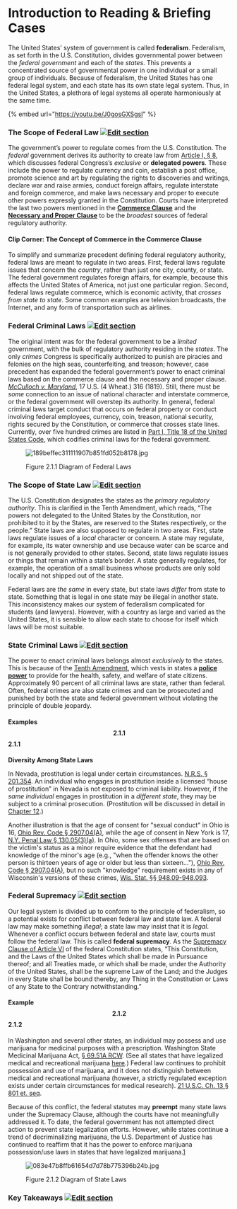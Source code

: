 # Introduction to Reading & Briefing Cases

The United States’ system of government is called **federalism**. Federalism, as set forth in the U.S. Constitution, divides governmental power between the _federal government_ and each of the _states_. This prevents a concentrated source of governmental power in one individual or a small group of individuals. Because of federalism, the United States has one federal legal system, and each state has its own state legal system. Thus, in the United States, a plethora of legal systems all operate harmoniously at the same time.

{% embed url="https://youtu.be/J0gosGXSgsI" %}

### The Scope of Federal Law [![Edit section](https://a.mtstatic.com/skins/common/icons/icon-trans.gif?_=a97de9e640dec836ce36fd7e1c341ae98d5ae1fb:site_7336)](https://biz.libretexts.org/Courses/Concordia_University_Wisconsin/JPP_207_Substantive_Criminal_Law/02%3A_The_Legal_System_in_the_United_States/2.01%3A_Federalism)

The government’s power to regulate comes from the U.S. Constitution. The _federal_ government derives its authority to create law from [Article I, § 8](https://constitution.congress.gov/constitution/article-1/#article-1-section-8), which discusses federal Congress’s _exclusive_ or **delegated powers**. These include the power to regulate currency and coin, establish a post office, promote science and art by regulating the rights to discoveries and writings, declare war and raise armies, conduct foreign affairs, regulate interstate and foreign commerce, and make laws necessary and proper to execute other powers expressly granted in the Constitution. Courts have interpreted the last two powers mentioned in the [**Commerce Clause**](https://constitution.congress.gov/constitution/article-1/#article-1-section-8-clause-3) and the [**Necessary and Proper Clause**](https://constitution.congress.gov/constitution/article-1/#article-1-section-8-clause-18) to be the _broadest_ sources of federal regulatory authority.

#### Clip Corner: The Concept of Commerce in the Commerce Clause

To simplify and summarize precedent defining federal regulatory authority, federal laws are meant to regulate in two areas. First, federal laws regulate issues that concern the _country_, rather than just one city, county, or state. The federal government regulates foreign affairs, for example, because this affects the United States of America, not just one particular region. Second, federal laws regulate commerce, which is economic activity, that _crosses from state to state_. Some common examples are television broadcasts, the Internet, and any form of transportation such as airlines.

### Federal Criminal Laws [![Edit section](https://a.mtstatic.com/skins/common/icons/icon-trans.gif?_=a97de9e640dec836ce36fd7e1c341ae98d5ae1fb:site_7336)](https://biz.libretexts.org/Courses/Concordia_University_Wisconsin/JPP_207_Substantive_Criminal_Law/02%3A_The_Legal_System_in_the_United_States/2.01%3A_Federalism)

The original intent was for the federal government to be a _limited_ government, with the bulk of regulatory authority residing in the _states_. The only _crimes_ Congress is specifically authorized to punish are piracies and felonies on the high seas, counterfeiting, and treason; however, case precedent has expanded the federal government’s power to enact criminal laws based on the commerce clause and the necessary and proper clause. [_McCulloch v. Maryland_](https://scholar.google.com/scholar_case?case=9272959520166823796\&q=McCulloch+v.+Maryland,+17+U.S.+\(4+Wheat.\)+316\&hl=en\&as_sdt=3,50), 17 U.S. (4 Wheat.) 316 (1819). Still, there must be _some_ connection to an issue of national character and interstate commerce, or the federal government will overstep its authority. In general, federal criminal laws target conduct that occurs on federal property or conduct involving federal employees, currency, coin, treason, national security, rights secured by the Constitution, or commerce that crosses state lines. Currently, over five hundred crimes are listed in [Part I, Title 18 of the United States Code](https://www.law.cornell.edu/uscode/text/18/part-I), which codifies criminal laws for the federal government.

<figure><img src="https://biz.libretexts.org/@api/deki/files/49895/189beffec311111907b851fd052b8178.jpg?revision=1" alt="189beffec311111907b851fd052b8178.jpg"><figcaption><p>Figure 2.1.1 Diagram of Federal Laws</p></figcaption></figure>

### The Scope of State Law [![Edit section](https://a.mtstatic.com/skins/common/icons/icon-trans.gif?_=a97de9e640dec836ce36fd7e1c341ae98d5ae1fb:site_7336)](https://biz.libretexts.org/Courses/Concordia_University_Wisconsin/JPP_207_Substantive_Criminal_Law/02%3A_The_Legal_System_in_the_United_States/2.01%3A_Federalism)

The U.S. Constitution designates the states as the _primary regulatory authority_. This is clarified in the Tenth Amendment, which reads, “The powers not delegated to the United States by the Constitution, nor prohibited to it by the States, are reserved to the States respectively, or the people.” State laws are also supposed to regulate in two areas. First, state laws regulate issues of a _local_ character or concern. A state may regulate, for example, its water ownership and use because water can be scarce and is not generally provided to other states. Second, state laws regulate issues or things that remain within a state’s border. A state generally regulates, for example, the operation of a small business whose products are only sold locally and not shipped out of the state.

Federal laws are _the same_ in every state, but state laws _differ_ from state to state. Something that is legal in one state may be illegal in another state. This inconsistency makes our system of federalism complicated for students (and lawyers). However, with a country as large and varied as the United States, it is sensible to allow each state to choose for itself which laws will be most suitable.

### State Criminal Laws [![Edit section](https://a.mtstatic.com/skins/common/icons/icon-trans.gif?_=a97de9e640dec836ce36fd7e1c341ae98d5ae1fb:site_7336)](https://biz.libretexts.org/Courses/Concordia_University_Wisconsin/JPP_207_Substantive_Criminal_Law/02%3A_The_Legal_System_in_the_United_States/2.01%3A_Federalism)

The power to enact criminal laws belongs almost _exclusively_ to the states. This is because of the [Tenth Amendment](https://constitution.congress.gov/constitution/amendment-10/), which vests in states a [**police power**](https://www.law.cornell.edu/wex/police_powers) to provide for the health, safety, and welfare of state citizens. Approximately 90 percent of all criminal laws are state, rather than federal. Often, federal crimes are also state crimes and can be prosecuted and punished by both the state and federal government without violating the principle of double jeopardy.

#### Examples $$2.1.1$$2.1.1

**Diversity Among State Laws**

In Nevada, prostitution is legal under certain circumstances. [N.R.S. § 201.354](http://www.leg.state.nv.us/nrs/NRS-201.html#NRS201Sec354). An individual who engages in prostitution inside a licensed “house of prostitution” in Nevada is not exposed to criminal liability. However, if the _same individual_ engages in prostitution in a _different state_, they may be subject to a criminal prosecution. (Prostitution will be discussed in detail in [Chapter 12](https://biz.libretexts.org/Courses/Concordia_University_Wisconsin/JPP_207_Substantive_Criminal_Law/12%3A_Crimes_against_the_Public/12.03%3A_Vice_Crimes?readerView#Crimes_Involving_Prostitution).)

Another illustration is that the age of consent for "sexual conduct" in Ohio is 16, [Ohio Rev. Code § 2907.04(A)](https://codes.ohio.gov/ohio-revised-code/section-2907.04), while the age of consent in New York is 17, [N.Y. Penal Law § 130.05(3)(a)](https://www.nysenate.gov/legislation/laws/PEN/130.05). In Ohio, some sex offenses that are based on the victim's status as a minor require evidence that the defendant had knowledge of the minor's age (e.g., "when the offender knows the other person is thirteen years of age or older but less than sixteen..."), [Ohio Rev. Code § 2907.04(A)](https://codes.ohio.gov/ohio-revised-code/section-2907.04), but no such "knowledge" requirement exists in any of Wisconsin's versions of these crimes, [Wis. Stat. §§ 948.09-948.093](https://docs.legis.wisconsin.gov/statutes/statutes/948/09).

### Federal Supremacy [![Edit section](https://a.mtstatic.com/skins/common/icons/icon-trans.gif?_=a97de9e640dec836ce36fd7e1c341ae98d5ae1fb:site_7336)](https://biz.libretexts.org/Courses/Concordia_University_Wisconsin/JPP_207_Substantive_Criminal_Law/02%3A_The_Legal_System_in_the_United_States/2.01%3A_Federalism)

Our legal system is divided up to conform to the principle of federalism, so a potential exists for conflict between federal law and state law. A federal law may make something _illegal_; a state law may insist that it is _legal_. Whenever a conflict occurs between federal and state law, courts must follow the federal law. This is called **federal supremacy**. As the [Supremacy Clause of Article VI](https://constitution.congress.gov/constitution/article-6/#article-6-clause-2) of the federal Constitution states, “This Constitution, and the Laws of the United States which shall be made in Pursuance thereof; and all Treaties made, or which shall be made, under the Authority of the United States, shall be the supreme Law of the Land; and the Judges in every State shall be bound thereby, any Thing in the Constitution or Laws of any State to the Contrary notwithstanding.”

#### Example $$2.1.2$$2.1.2

In Washington and several other states, an individual may possess and use marijuana for medicinal purposes with a prescription. Washington State Medicinal Marijuana Act, [§ 69.51A RCW](https://app.leg.wa.gov/rcw/default.aspx?cite=69.51A). (See all states that have legalized medical and recreational marijuana [here](https://medicalmarijuana.procon.org/legal-medical-marijuana-states-and-dc/).) Federal law continues to prohibit possession and use of marijuana, and it does not distinguish between medical and recreational marijuana (however, a strictly regulated exception exists under certain circumstances for medical research). [21 U.S.C. Ch. 13 § 801 et. seq](https://uscode.house.gov/view.xhtml?path=/prelim@title21/chapter13\&edition=prelim).

Because of this conflict, the federal statutes may **preempt** many state laws under the Supremacy Clause, although the courts have not meaningfully addressed it. To date, the federal government has not attempted direct action to prevent state legalization efforts. However, while states continue a trend of decriminalizing marijuana, the U.S. Department of Justice has continued to reaffirm that it has the power to enforce marijuana possession/use laws in states that have legalized marijuana.[1](https://biz.libretexts.org/Courses/Concordia_University_Wisconsin/JPP_207_Substantive_Criminal_Law/02%3A_The_Legal_System_in_the_United_States/2.01%3A_Federalism#fn1)&#x20;

<figure><img src="https://biz.libretexts.org/@api/deki/files/49894/083e47b8ffb61654d7d78b775396b24b.jpg?revision=1" alt="083e47b8ffb61654d7d78b775396b24b.jpg"><figcaption><p>Figure 2.1.2 Diagram of State Laws</p></figcaption></figure>

### Key Takeaways  [ ![Edit section](https://a.mtstatic.com/skins/common/icons/icon-trans.gif?_=a97de9e640dec836ce36fd7e1c341ae98d5ae1fb:site_7336)](https://biz.libretexts.org/Courses/Concordia_University_Wisconsin/JPP_207_Substantive_Criminal_Law/02%3A_The_Legal_System_in_the_United_States/2.01%3A_Federalism)
